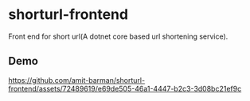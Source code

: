 # shorturl-frontend

Front end for short url(A dotnet core based url shortening service).

## Demo


https://github.com/amit-barman/shorturl-frontend/assets/72489619/e69de505-46a1-4447-b2c3-3d08bc21ef9c

